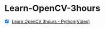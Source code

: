 # Learn-OpenCV-3hours



- [x] [Learn OpenCV 3hours - Python(Video)](https://www.bilibili.com/video/BV16K411W7x9/?spm_id_from=333.880.my_history.page.click)